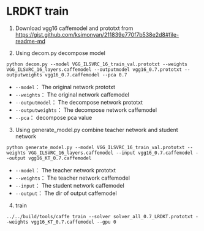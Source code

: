 LRDKT train
============

1. Download vgg16 caffemodel and prototxt from https://gist.github.com/ksimonyan/211839e770f7b538e2d8#file-readme-md

2. Using decom.py decompose model
```
python decom.py --model VGG_ILSVRC_16_train_val.prototxt --weights VGG_ILSVRC_16_layers.caffemodel --outputmodel vgg16_0.7.prototxt --outputweights vgg16_0.7.caffemodel --pca 0.7
```

- `--model`： The original network prototxt
- `--weights`： The original network caffemodel
- `--outputmodel`： The decompose network prototxt
- `--outputweights`： The decompose network caffemodel
- `--pca`： decompose pca value

3. Using generate_model.py combine teacher network and student network
```
python generate_model.py --model VGG_ILSVRC_16_train_val.prototxt --weights VGG_ILSVRC_16_layers.caffemodel --input vgg16_0.7.caffemodel --output vgg16_KT_0.7.caffemodel
```

- `--model`： The teacher network prototxt
- `--weights`： The teacher network caffemodel
- `--input`： The student network caffemodel
- `--output`： The dir of output caffemodel

4. train
```
../../build/tools/caffe train --solver solver_all_0.7_LRDKT.prototxt --weights vgg16_KT_0.7.caffemodel --gpu 0
```
